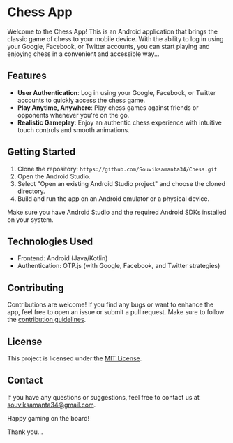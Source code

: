 # Chess App

Welcome to the Chess App! This is an Android application that brings the classic game of chess to your mobile device. With the ability to log in using your Google, Facebook, or Twitter accounts, you can start playing and enjoying chess in a convenient and accessible way...

## Features

- **User Authentication**: Log in using your Google, Facebook, or Twitter accounts to quickly access the chess game.
- **Play Anytime, Anywhere**: Play chess games against friends or opponents whenever you're on the go.
- **Realistic Gameplay**: Enjoy an authentic chess experience with intuitive touch controls and smooth animations.

## Getting Started

1. Clone the repository: `https://github.com/Souviksamanta34/Chess.git`
2. Open the Android Studio.
3. Select "Open an existing Android Studio project" and choose the cloned directory.
4. Build and run the app on an Android emulator or a physical device.

Make sure you have Android Studio and the required Android SDKs installed on your system.

## Technologies Used

- Frontend: Android (Java/Kotlin)
- Authentication: OTP.js (with Google, Facebook, and Twitter strategies)

## Contributing

Contributions are welcome! If you find any bugs or want to enhance the app, feel free to open an issue or submit a pull request. Make sure to follow the [contribution guidelines](CONTRIBUTING.md).

## License

This project is licensed under the [MIT License](LICENSE).

## Contact

If you have any questions or suggestions, feel free to contact us at souviksamanta34@gmail.com.

Happy gaming on the board!

Thank you...
